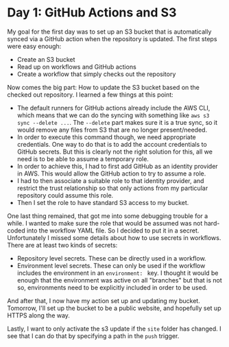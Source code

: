 # Day 1: GitHub Actions and S3

My goal for the first day was to set up an S3 bucket that is automatically synced via a GitHub action when the repository is updated. The first steps were easy enough:

- Create an S3 bucket
- Read up on workflows and GitHub actions
- Create a workflow that simply checks out the repository

Now comes the big part: How to update the S3 bucket based on the checked out repository. I learned a few things at this point:

- The default runners for GitHub actions already include the AWS CLI, which means that we can do the syncing with something like `aws s3 sync --delete ...`. The `--delete` part makes sure it is a true sync, so it would remove any files from S3 that are no longer present/needed.
- In order to execute this command though, we need appropriate credentials. One way to do that is to add the account credentials to GitHub secrets. But this is clearly not the right solution for this, all we need is to be able to assume a temporary role.
- In order to achieve this, I had to first add GitHub as an identity provider in AWS. This would allow the GitHub action to try to assume a role.
- I had to then associate a suitable role to that identity provider, and restrict the trust relationship so that only actions from my particular repository could assume this role.
- Then I set the role to have standard S3 access to my bucket.

One last thing remained, that got me into some debugging trouble for a while. I wanted to make sure the role that would be assumed was not hard-coded into the workflow YAML file. So I decided to put it in a secret. Unfortunately I missed some details about how to use secrets in workflows. There are at least two kinds of secrets:

- Repository level secrets. These can be directly used in a workflow.
- Environment level secrets. These can only be used if the workflow includes the environment in an `environment: ` key. I thought it would be enough that the environment was active on all "branches" but that is not so, environments need to be explicitly included in order to be used.

And after that, I now have my action set up and updating my bucket. Tomorrow, I'll set up the bucket to be a public website, and hopefully set up HTTPS along the way.

Lastly, I want to only activate the s3 update if the `site` folder has changed. I see that I can do that by specifying a path in the `push` trigger.
